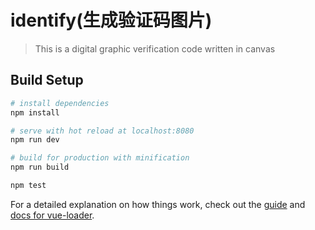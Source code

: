 # identify(生成验证码图片)

> This is a digital graphic verification code written in canvas

## Build Setup

``` bash
# install dependencies
npm install

# serve with hot reload at localhost:8080
npm run dev

# build for production with minification
npm run build

npm test
```

For a detailed explanation on how things work, check out the [guide](http://vuejs-templates.github.io/webpack/) and [docs for vue-loader](http://vuejs.github.io/vue-loader).
